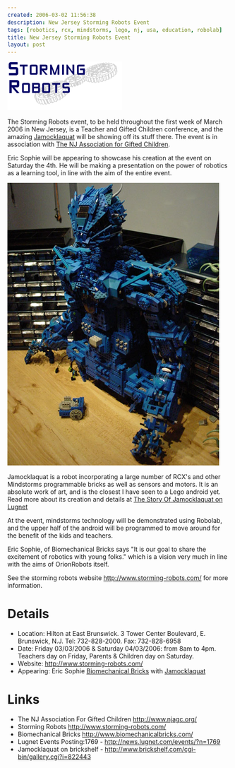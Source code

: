 ```yaml
---
created: 2006-03-02 11:56:38
description: New Jersey Storming Robots Event
tags: [robotics, rcx, mindstorms, lego, nj, usa, education, robolab]
title: New Jersey Storming Robots Event
layout: post
---
```

[![](/galleries/2006-03-02-new-jersey-storming-robots-event/srlogo.gif)](http://www.storming-robots.com) 

The Storming Robots event, to be held throughout the first week of March 2006 in New Jersey, is a Teacher and Gifted Children conference, and the amazing <a href="http://www.brickshelf.com/cgi-bin/gallery.cgi?i=822443" >Jamocklaquat</a>
will be showing off its stuff there. The event is in association with <a href="http://www.njagc.org/" >The NJ Association for Gifted Children</a>.

Eric Sophie will be appearing to showcase his creation at the event on Saturday the 4th. He will be making a presentation on the power of robotics as a learning tool, in line with the aim of the entire event.

[![Jamocklaquat](/galleries/2006-03-02-new-jersey-storming-robots-event/jamocklaquat1.jpg)](http://www.brickshelf.com/cgi-bin/gallery.cgi?i=822443 "Jamocklaquat")

Jamocklaquat is a robot incorporating a large number of RCX's and other Mindstorms programmable bricks as well as sensors and motors. It is an absolute work of art, and is the closest I have seen to a Lego android yet. Read more about its creation and details at <a href="http://www.lugnet.com/~1051/ESLC/Jama-Story" >The Story Of Jamocklaquat on Lugnet</a>

At the event, mindstorms technology will be demonstrated using Robolab, and the upper half of the android will be programmed to move around for the benefit of the kids and teachers.

Eric Sophie, of Biomechanical Bricks says "It is our goal to share the excitement of robotics with young folks." which is a vision very much in line with the aims of OrionRobots itself.

See the storming robots website <http://www.storming-robots.com/> for more information.

# Details

* Location: Hilton at East Brunswick.   3 Tower Center Boulevard, E. Brunswick, N.J. Tel: 732-828-2000.  Fax: 732-828-6958
* Date: Friday 03/03/2006 &amp; Saturday 04/03/2006: from 8am to 4pm.  Teachers day on Friday,  Parents &amp; Children day on Saturday.
* Website: <http://www.storming-robots.com/>
* Appearing: Eric Sophie <a href="http://www.biomechanicalbricks.com/">Biomechanical Bricks</a> with <a href="http://www.brickshelf.com/cgi-bin/gallery.cgi?i=822443">Jamocklaquat</a>

# Links

* The NJ Association For Gifted Children <http://www.njagc.org/>
* Storming Robots <http://www.storming-robots.com/>
* Biomechanical Bricks <http://www.biomechanicalbricks.com/>
* Lugnet Events Posting:1769 - <http://news.lugnet.com/events/?n=1769>
* Jamocklaquat on brickshelf - <http://www.brickshelf.com/cgi-bin/gallery.cgi?i=822443>
